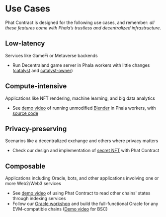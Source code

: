 # Use Cases

Phat Contract is designed for the following use cases, and remember: _all these features come with Phala’s trustless and decentralized infrastructure_.

## Low-latency <a href="#low-latency" id="low-latency"></a>

Services like GameFi or Metaverse backends

* Run Decentraland game server in Phala workers with little changes ([catalyst](https://github.com/Phala-Network/catalyst/tree/sgx-shielded) and [catalyst-owner](https://github.com/Phala-Network/catalyst-owner/tree/sgx-shielded))

## Compute-intensive <a href="#compute-intensive" id="compute-intensive"></a>

Applications like NFT rendering, machine learning, and big data analytics

* See [demo video](https://www.youtube.com/watch?v=corp9wMlkfI\&t=1s) of running unmodified [Blender](https://www.blender.org/) in Phala workers, with [source code](https://github.com/Phala-Network/blender-contract)

## Privacy-preserving <a href="#privacy-preserving" id="privacy-preserving"></a>

Scenarios like a decentralized exchange and others where privacy matters

* Check our design and implementation of [secret NFT](https://github.com/tenheadedlion/phat-nft) with Phat Contract&#x20;

## Composable <a href="#composable" id="composable"></a>

Applications including Oracle, bots, and other applications involving one or more Web2/Web3 services

* See [demo video](https://www.youtube.com/watch?v=THeM8E-3lec) of using Phat Contract to read other chains' states through indexing services
* Follow our [Oracle workshop](https://github.com/Phala-Network/phat-offchain-rollup/tree/sub0-workshop/phat) and build the full-functional Oracle for any EVM-compatible chains ([Demo video](https://drive.google.com/file/d/1Hg9HFEBbCiXGiyQZPKPd1Zs1BiJtP7kg/view) for BSC)
